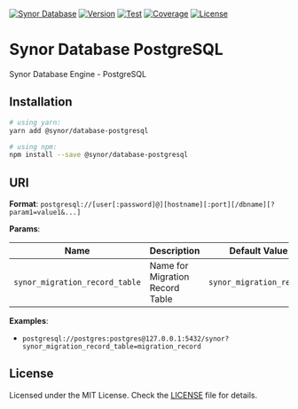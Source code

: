 [![Synor Database](https://img.shields.io/badge/synor-database-blue?style=for-the-badge)](https://github.com/Synor)
[![Version](https://img.shields.io/npm/v/@synor/database-postgresql?style=for-the-badge)](https://npmjs.org/package/@synor/database-postgresql)
[![Test](https://img.shields.io/travis/com/Synor/database-postgresql/master?label=Test&style=for-the-badge)](https://travis-ci.com/Synor/database-postgresql)
[![Coverage](https://img.shields.io/codecov/c/gh/Synor/database-postgresql/master?style=for-the-badge)](https://codecov.io/gh/Synor/database-postgresql)
[![License](https://img.shields.io/github/license/Synor/database-postgresql?style=for-the-badge)](https://github.com/Synor/database-postgresql/blob/master/LICENSE)

# Synor Database PostgreSQL

Synor Database Engine - PostgreSQL

## Installation

```sh
# using yarn:
yarn add @synor/database-postgresql

# using npm:
npm install --save @synor/database-postgresql
```

## URI

**Format**: `postgresql://[user[:password]@][hostname][:port][/dbname][?param1=value1&...]`

**Params**:

| Name                           | Description                     | Default Value            |
| ------------------------------ | ------------------------------- | ------------------------ |
| `synor_migration_record_table` | Name for Migration Record Table | `synor_migration_record` |

**Examples**:

- `postgresql://postgres:postgres@127.0.0.1:5432/synor?synor_migration_record_table=migration_record`

## License

Licensed under the MIT License. Check the [LICENSE](./LICENSE) file for details.
